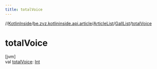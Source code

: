 ```yaml
---
title: totalVoice
---
```

//[KotlinInside](../../../../index.html)/[be.zvz.kotlininside.api.article](../../index.html)/[ArticleList](../index.html)/[GallList](index.html)/[totalVoice](total-voice.html)



# totalVoice



[jvm]\
val [totalVoice](total-voice.html): [Int](https://kotlinlang.org/api/latest/jvm/stdlib/kotlin/-int/index.html)




